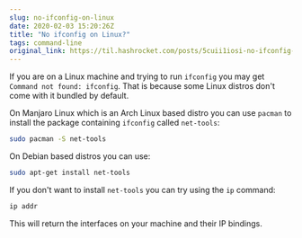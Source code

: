 ```yaml
---
slug: no-ifconfig-on-linux
date: 2020-02-03 15:20:26Z
title: "No ifconfig on Linux?"
tags: command-line
original_link: https://til.hashrocket.com/posts/5cuii1iosi-no-ifconfig-on-linux
---
```



If you are on a Linux machine and trying to run `ifconfig` you may get `Command not found: ifconfig`. That is because some Linux distros don't come with it bundled by default.

On Manjaro Linux which is an Arch Linux based distro you can use `pacman` to install the package containing `ifconfig` called `net-tools`:

```bash
sudo pacman -S net-tools
```

On Debian based distros you can use:

```bash
sudo apt-get install net-tools
```

If you don't want to install `net-tools` you can try using the `ip` command:

```bash
ip addr
```

This will return the interfaces on your machine and their IP bindings.
